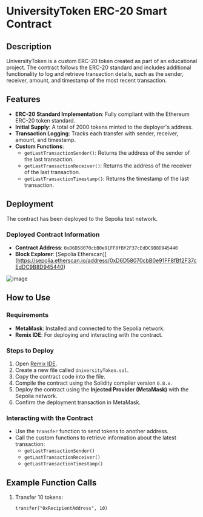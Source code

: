 # UniversityToken ERC-20 Smart Contract

## Description
UniversityToken is a custom ERC-20 token created as part of an educational project. The contract follows the ERC-20 standard and includes additional functionality to log and retrieve transaction details, such as the sender, receiver, amount, and timestamp of the most recent transaction.

## Features
- **ERC-20 Standard Implementation**: Fully compliant with the Ethereum ERC-20 token standard.
- **Initial Supply**: A total of 2000 tokens minted to the deployer's address.
- **Transaction Logging**: Tracks each transfer with sender, receiver, amount, and timestamp.
- **Custom Functions**:
  - `getLastTransactionSender()`: Returns the address of the sender of the last transaction.
  - `getLastTransactionReceiver()`: Returns the address of the receiver of the last transaction.
  - `getLastTransactionTimestamp()`: Returns the timestamp of the last transaction.

## Deployment
The contract has been deployed to the Sepolia test network.

### Deployed Contract Information
- **Contract Address**: `0xD6D58070cbB0e91FF8fBf2F37cEdDC9B8D945440`
- **Block Explorer**: [Sepolia Etherscan][ (https://sepolia.etherscan.io/address/0xD6D58070cbB0e91FF8fBf2F37cEdDC9B8D945440)

![image](https://github.com/user-attachments/assets/7ddbc64f-2b62-4df1-a629-3f148d5cd5ec)


## How to Use

### Requirements
- **MetaMask**: Installed and connected to the Sepolia network.
- **Remix IDE**: For deploying and interacting with the contract.

### Steps to Deploy
1. Open [Remix IDE](https://remix.ethereum.org/).
2. Create a new file called `UniversityToken.sol`.
3. Copy the contract code into the file.
4. Compile the contract using the Solidity compiler version `0.8.x`.
5. Deploy the contract using the **Injected Provider (MetaMask)** with the Sepolia network.
6. Confirm the deployment transaction in MetaMask.

### Interacting with the Contract
- Use the `transfer` function to send tokens to another address.
- Call the custom functions to retrieve information about the latest transaction:
  - `getLastTransactionSender()`
  - `getLastTransactionReceiver()`
  - `getLastTransactionTimestamp()`

## Example Function Calls
1. Transfer 10 tokens:
   ```solidity
   transfer("0xRecipientAddress", 10)
